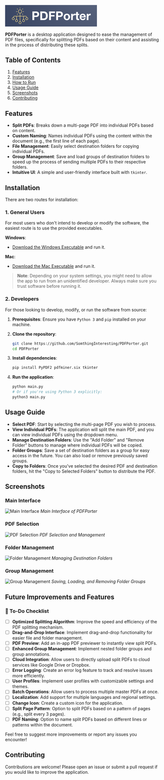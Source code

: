 <img src="resources/images/logo.png" width="300">

**PDFPorter** is a desktop application designed to ease the management of PDF files, specifically for splitting PDFs based on their content and assisting in the process of distributing these splits.

## Table of Contents

1. [Features](#features)
2. [Installation](#installation)
3. [How to Run](#how-to-run)
4. [Usage Guide](#usage-guide)
5. [Screenshots](#screenshots)
6. [Contributing](#contributing)

## Features

- **Split PDFs**: Breaks down a multi-page PDF into individual PDFs based on content.
- **Custom Naming**: Names individual PDFs using the content within the document (e.g., the first line of each page).
- **File Management**: Easily select destination folders for copying individual PDFs.
- **Group Management**: Save and load groups of destination folders to speed up the process of sending multiple PDFs to their respective folders.
- **Intuitive UI**: A simple and user-friendly interface built with `tkinter`.

## Installation

There are two routes for installation:

### 1. General Users

For most users who don't intend to develop or modify the software, the easiest route is to use the provided executables.

**Windows**:
- [Download the Windows Executable](https://drive.proton.me/urls/JQWYXHPB6G#WlA78E89knNO) and run it.

**Mac**:
- [Download the Mac Executable](https://drive.proton.me/urls/W26F4P5GHW#8jP2Zf3hN6NK) and run it.

> **Note**: Depending on your system settings, you might need to allow the app to run from an unidentified developer. Always make sure you trust software before running it.

### 2. Developers

For those looking to develop, modify, or run the software from source:

1. **Prerequisites**: Ensure you have `Python 3` and `pip` installed on your machine.

2. **Clone the repository**:
    ```bash
    git clone https://github.com/SomthingInteresting/PDFPorter.git
    cd PDFPorter
    ```

3. **Install dependencies**:
    ```bash
    pip install PyPDF2 pdfminer.six tkinter
    ```

4. **Run the application**:
    ```bash
    python main.py
    # Or if you're using Python 3 explicitly:
    python3 main.py
    ```

## Usage Guide

- **Select PDF**: Start by selecting the multi-page PDF you wish to process.
- **View Individual PDFs**: The application will split the main PDF, and you can view individual PDFs using the dropdown menu.
- **Manage Destination Folders**: Use the "Add Folder" and "Remove Folder" buttons to manage where individual PDFs will be copied.
- **Folder Groups**: Save a set of destination folders as a group for easy access in the future. You can also load or remove previously saved groups.
- **Copy to Folders**: Once you've selected the desired PDF and destination folders, hit the "Copy to Selected Folders" button to distribute the PDF.

## Screenshots

### Main Interface
![Main Interface](path_to_screenshot_1.png)
_Main Interface of PDFPorter_

### PDF Selection
![PDF Selection](path_to_screenshot_2.png)
_PDF Selection and Management_

### Folder Management
![Folder Management](path_to_screenshot_3.png)
_Managing Destination Folders_

### Group Management
![Group Management](path_to_screenshot_4.png)
_Saving, Loading, and Removing Folder Groups_

## Future Improvements and Features

### 📅 To-Do Checklist

- [ ] **Optimized Splitting Algorithm**: Improve the speed and efficiency of the PDF splitting mechanism.
- [ ] **Drag-and-Drop Interface**: Implement drag-and-drop functionality for easier file and folder management.
- [ ] **PDF Preview**: Add an in-app PDF previewer to instantly view split PDFs.
- [ ] **Enhanced Group Management**: Implement nested folder groups and group annotations.
- [ ] **Cloud Integration**: Allow users to directly upload split PDFs to cloud services like Google Drive or Dropbox.
- [ ] **Error Logging**: Create an error log feature to track and resolve issues more efficiently.
- [ ] **User Profiles**: Implement user profiles with customizable settings and themes.
- [ ] **Batch Operations**: Allow users to process multiple master PDFs at once.
- [ ] **Localization**: Add support for multiple languages and regional settings.
- [ ] **Change Icon**: Create a custom icon for the application.
- [ ] **Split Page Pattern**: Option to split PDFs based on a pattern of pages (e.g., split every 3 pages).
- [ ] **PDF Naming**: Option to name split PDFs based on different lines or patterns within the document.

Feel free to suggest more improvements or report any issues you encounter!

## Contributing

Contributions are welcome! Please open an issue or submit a pull request if you would like to improve the application.

